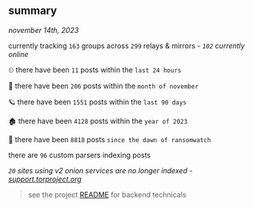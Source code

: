 
## summary
_november 14th, 2023_

currently tracking `163` groups across `299` relays & mirrors - _`102` currently online_

⏲ there have been `11` posts within the `last 24 hours`

🦈 there have been `206` posts within the `month of november`

🪐 there have been `1551` posts within the `last 90 days`

🏚 there have been `4128` posts within the `year of 2023`

🦕 there have been `8818` posts `since the dawn of ransomwatch`

there are `96` custom parsers indexing posts

_`20` sites using v2 onion services are no longer indexed - [support.torproject.org](https://support.torproject.org/onionservices/v2-deprecation/)_

> see the project [README](https://github.com/joshhighet/ransomwatch#ransomwatch--) for backend technicals

